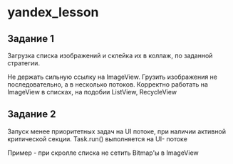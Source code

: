 # yandex_lesson

## Задание 1

Загрузка списка изображений и склейка их в коллаж, по заданной стратегии.

Не держать сильную ссылку на ImageView. Грузить изображения не последовательно, а в несколько потоков. Корректно работать на ImageView в списках, на подобии ListView, RecycleView

## Задание 2

Запуск менее приоритетных задач на UI потоке, при наличии активной критической секции. Task.run() выполняется на UI- потоке

Пример - при скролле списка не сетить Bitmap'ы в ImageView


